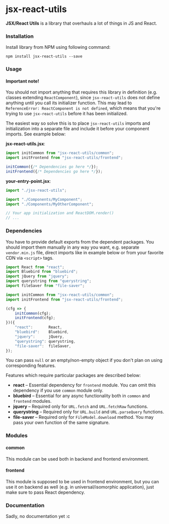 # jsx-react-utils

**JSX/React Utils** is a library that overhauls a lot of things in JS and React.

### Installation
Install library from NPM using following command:

```npm install jsx-react-utils --save```

### Usage
#### Important note!

You should not import anything that requires this library in definition (e.g. classes extending `ReactComponent`), since `jsx-react-utils` does not define anything until you call its initializer function. This may lead to `ReferenceError: ReactComponent is not defined`, which means that you're trying to use `jsx-react-utils` before it has been initialized.

The easiest way so solve this is to place `jsx-react-utils` imports and initialization into a separate file and include it before your component imports. See example below:

**jsx-react-utils.jsx**:
```js
import initCommon from "jsx-react-utils/common";
import initFrontend from "jsx-react-utils/frontend";

initCommon({/* Dependencies go here */});
initFrontend({/* Dependencies go here */});
```

**your-entry-point.jsx**:
```js
import "./jsx-react-utils";

import "./Components/MyComponent";
import "./Components/MyOtherComponent";

// Your app initialization and ReactDOM.render()
// ...
```

### Dependencies 
You have to provide default exports from the dependent packages. You should import them manually in any way you want,
e.g. separate `vendor.min.js` file, direct imports like in example below or from your favorite CDN via `<script>` tags.

```js
import React from "react";
import Bluebird from "bluebird";
import jQuery from "jquery";
import querystring from "querystring";
import fileSaver from "file-saver";

import initCommon from "jsx-react-utils/common";
import initFrontend from "jsx-react-utils/frontend";

(cfg => {
	initCommon(cfg);
	initFrontend(cfg);
})({
	"react":       React,
	"bluebird":    Bluebird,
	"jquery":      jQuery,
	"querystring": querystring,
	"file-saver":  fileSaver,
});
```

You can pass `null` or an empty/non-empty object if you don't plan on using corresponding features. 

Features which require particular packages are described below:
- **react**       &ndash; Essential dependency for `frontend` module. You can omit this dependency if you use `common` module only.
- **bluebird**    &ndash; Essential for any async functionality both in `common` and `frontend` modules.
- **jquery**      &ndash; Required only for `URL.fetch` and `URL.fetchRaw` functions.
- **querystring** &ndash; Required only for `URL.build` and `URL.parseQuery` functions.
- **file-saver**  &ndash; Required only for `FileModel.download` method. You may pass your own function of the same signature.

### Modules
#### common
This module can be used both in backend and frontend environment.

#### frontend
This module is supposed to be used in frontend environment, but you can use it on backend as well (e.g. in universal/isomorphic application), just make sure to pass React dependency.

### Documentation
Sadly, no documentation yet :c
